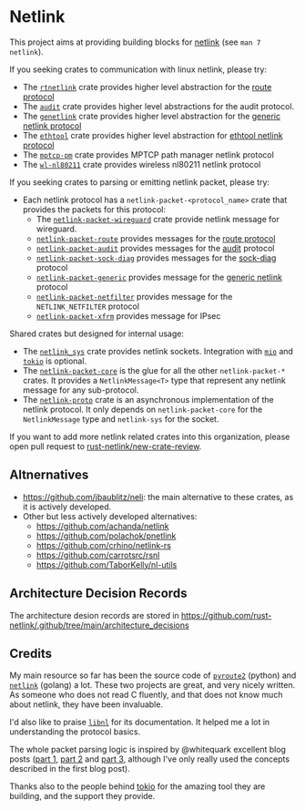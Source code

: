 # Netlink

This project aims at providing building blocks for [netlink][man-netlink] (see
`man 7 netlink`).

If you seeking crates to communication with linux netlink, please try:
- The [`rtnetlink`][rtnetlink] crate provides higher level abstraction for the
  [route protocol][man-rtnetlink]
- The [`audit`][audit] crate provides higher level abstractions for the audit
  protocol.
- The [`genetlink`][genetlink] crate provides higher level abstraction for the
  [generic netlink protocol][man-genl]
- The [`ethtool`][ethtool] crate provides higher level abstraction for
  [ethtool netlink protocol][ethtool-kernel-doc]
- The [`mptcp-pm`][mptcp-pm] crate provides MPTCP path manager netlink protocol
- The [`wl-nl80211`][wl-nl80211] crate provides wireless nl80211 netlink
  protocol

If you seeking crates to parsing or emitting netlink packet, please try:

- Each netlink protocol has a `netlink-packet-<protocol_name>` crate that
  provides the packets for this protocol:
    - The [`netlink-packet-wireguard`][netlink-packet-wireguard] crate provide
      netlink message for wireguard.
    - [`netlink-packet-route`][netlink-packet-route] provides messages for the
      [route protocol][man-rtnetlink]
    - [`netlink-packet-audit`][netlink-packet-audit] provides messages for the
      [audit][man-audit] protocol
    - [`netlink-packet-sock-diag`][netlink-packet-sock-diag] provides messages
      for the [sock-diag][man-sock-diag] protocol
    - [`netlink-packet-generic`][netlink-packet-generic] provides message for
      the [generic netlink][man-genl] protocol
    - [`netlink-packet-netfilter`][netlink-packet-netfilter] provides message
      for the `NETLINK_NETFILTER` protocol
    - [`netlink-packet-xfrm`][netlink-packet-xfrm] provides message for IPsec

Shared crates but designed for internal usage:
- The [`netlink_sys`][netlink-sys] crate provides netlink sockets. Integration
  with [`mio`][mio] and [`tokio`][tokio] is optional.
- The [`netlink-packet-core`][netlink-packet-core] is the glue for all the
  other `netlink-packet-*` crates. It provides a `NetlinkMessage<T>` type that
  represent any netlink message for any sub-protocol.
- The [`netlink-proto`][netlink-proto] crate is an asynchronous implementation
  of the netlink protocol. It only depends on `netlink-packet-core` for the
  `NetlinkMessage` type and `netlink-sys` for the socket.

If you want to add more netlink related crates into this organization, please
open pull request to [rust-netlink/new-crate-review][new-crate-review].

## Altnernatives

- https://github.com/jbaublitz/neli: the main alternative to these crates, as
  it is actively developed.
- Other but less actively developed alternatives:
  - https://github.com/achanda/netlink
  - https://github.com/polachok/pnetlink
  - https://github.com/crhino/netlink-rs
  - https://github.com/carrotsrc/rsnl
  - https://github.com/TaborKelly/nl-utils

## Architecture Decision Records

The architecture desion records are stored in
https://github.com/rust-netlink/.github/tree/main/architecture_decisions

## Credits

My main resource so far has been the source code of [`pyroute2`][pyroute2]
(python) and [`netlink`][netlink-go] (golang) a lot. These two projects are
great, and very nicely written. As someone who does not read C fluently, and
that does not know much about netlink, they have been invaluable.

I'd also like to praise [`libnl`][libnl] for its documentation. It helped me a
lot in understanding the protocol basics.

The whole packet parsing logic is inspired by @whitequark excellent blog posts
([part 1][whitequark-1], [part 2][whitequark-2] and [part 3][whitequark-3],
although I've only really used the concepts described in the first blog post).

Thanks also to the people behind [tokio](tokio.rs) for the amazing tool they
are building, and the support they provide.

[man-netlink]: https://www.man7.org/linux/man-pages/man7/netlink.7.html
[man-audit]: https://man7.org/linux/man-pages/man3/audit_open.3.html
[man-sock-diag]: https://www.man7.org/linux/man-pages/man7/sock_diag.7.html
[man-rtnetlink]: https://www.man7.org/linux/man-pages/man7/rtnetlink.7.html
[man-genl]: https://www.man7.org/linux/man-pages/man8/genl.8.html
[generic-netlink-lwn]: https://lwn.net/Articles/208755/
[mio]: https://github.com/tokio-rs/mio
[tokio]: https://github.com/tokio-rs/tokio
[route-proto-doc]: https://www.infradead.org/~tgr/libnl/doc/route.html
[netlink-go]: https://github.com/vishvananda/netlink
[pyroute2]: https://github.com/svinota/pyroute2/tree/master/pyroute2/netlink
[libnl]: https://www.infradead.org/~tgr/libnl
[whitequark-1]: https://lab.whitequark.org/notes/2016-12-13/abstracting-over-mutability-in-rust
[whitequark-2]: https://lab.whitequark.org/notes/2016-12-17/owning-collections-in-heap-less-rust
[whitequark-3]: https://lab.whitequark.org/notes/2017-01-16/abstracting-over-mutability-in-rust-macros
[ethtool-kernel-doc]: https://www.kernel.org/doc/html/latest/networking/ethtool-netlink.html
[netlink-sys]: https://github.com/rust-netlink/netlink-sys
[netlink-packet-route]: https://github.com/rust-netlink/netlink-packet-route
[netlink-packet-audit]: https://github.com/rust-netlink/netlink-packet-audit
[netlink-packet-sock-diag]: https://github.com/rust-netlink/netlink-packet-sock-diag
[netlink-packet-generic]: https://github.com/rust-netlink/netlink-packet-generic
[netlink-packet-netfilter]: https://github.com/rust-netlink/netlink-packet-netfilter
[netlink-packet-core]: https://github.com/rust-netlink/netlink-packet-core
[netlink-proto]: https://github.com/rust-netlink/netlink-proto
[rtnetlink]: https://github.com/rust-netlink/rtnetlink
[audit]: https://github.com/rust-netlink/audit
[genetlink]: https://github.com/rust-netlink/genetlink
[ethtool]: https://github.com/rust-netlink/ethtool
[mptcp-pm]: https://github.com/rust-netlink/mptcp-pm
[wl-nl80211]: https://github.com/rust-netlink/wl-nl80211
[new-crate-review]: https://github.com/rust-netlink/new-crate-review
[netlink-packet-xfrm]: https://github.com/rust-netlink/netlink-packet-xfrm
[netlink-packet-wireguard]: https://github.com/rust-netlink/netlink-packet-wireguard
